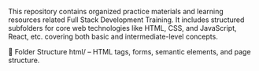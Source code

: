 This repository contains organized practice materials and learning resources related Full Stack Development Training. It includes structured subfolders for core web technologies like HTML, CSS, and JavaScript, React, etc. covering both basic and intermediate-level concepts.

📁 Folder Structure
html/ – HTML tags, forms, semantic elements, and page structure.
